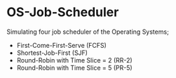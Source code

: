 # OS-Job-Scheduler
Simulating four job scheduler of the Operating Systems; 
- First-Come-First-Serve (FCFS)
- Shortest-Job-First (SJF)
- Round-Robin with Time Slice = 2 (RR-2)
- Round-Robin with Time Slice = 5 (PR-5)



